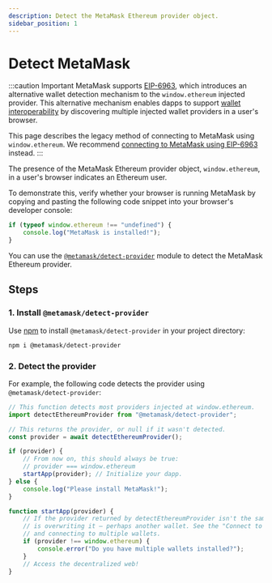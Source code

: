```yaml
---
description: Detect the MetaMask Ethereum provider object.
sidebar_position: 1
---
```


# Detect MetaMask

:::caution Important
MetaMask supports [EIP-6963](https://eips.ethereum.org/EIPS/eip-6963), which introduces an
alternative wallet detection mechanism to the `window.ethereum` injected provider.
This alternative mechanism enables dapps to support [wallet interoperability](../../concepts/wallet-interoperabilty.md)
by discovering multiple injected wallet providers in a user's browser.

This page describes the legacy method of connecting to MetaMask using `window.ethereum`.
We recommend [connecting to MetaMask using EIP-6963](index.md) instead.
:::

The presence of the MetaMask Ethereum provider object, `window.ethereum`, in a user's browser
indicates an Ethereum user.

To demonstrate this, verify whether your browser is running MetaMask by copying and pasting the following
code snippet into your browser's developer console:

```javascript
if (typeof window.ethereum !== "undefined") {
    console.log("MetaMask is installed!");
}
```

You can use the [`@metamask/detect-provider`](https://github.com/MetaMask/detect-provider) module to
detect the MetaMask Ethereum provider.

## Steps

### 1. Install `@metamask/detect-provider`

Use [npm](https://docs.npmjs.com/downloading-and-installing-node-js-and-npm) to install
`@metamask/detect-provider` in your project directory:

```bash
npm i @metamask/detect-provider
```

### 2. Detect the provider

For example, the following code detects the provider using `@metamask/detect-provider`:

```javascript
// This function detects most providers injected at window.ethereum.
import detectEthereumProvider from "@metamask/detect-provider";

// This returns the provider, or null if it wasn't detected.
const provider = await detectEthereumProvider();

if (provider) {
    // From now on, this should always be true:
    // provider === window.ethereum
    startApp(provider); // Initialize your dapp.
} else {
    console.log("Please install MetaMask!");
}

function startApp(provider) {
    // If the provider returned by detectEthereumProvider isn't the same as window.ethereum, something
    // is overwriting it – perhaps another wallet. See the "Connect to MetaMask" guide for detecting
    // and connecting to multiple wallets.
    if (provider !== window.ethereum) {
        console.error("Do you have multiple wallets installed?");
    }
    // Access the decentralized web!
}